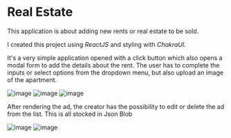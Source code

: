 <h1>Real Estate</h1>

<p>This application is about adding new rents or real estate to be sold.</p>
<p>I created this project using <em>ReactJS</em> and styling with <em>ChakraUI.</em></p>

<p>It's a very simple application opened with a click button which also opens a modal form to add the details about the rent. The user has to complete the inputs or select options from the dropdown menu, but also upload an image of the apartment.</p>

![image](https://github.com/GiorgianaBirsan/Practicing-React/assets/64731577/f8bf1929-81ce-4eaa-876e-8d3a5f540047)
![image](https://github.com/GiorgianaBirsan/Practicing-React/assets/64731577/eb7ea5bb-1d88-4865-b3e6-3931ab07d4bb)
![image](https://github.com/GiorgianaBirsan/Practicing-React/assets/64731577/6758eb43-9c9e-4d44-955a-8f92f3de3b83)

<p>After rendering the ad, the creator has the possibility to edit or delete the ad from the list. This is all stocked in Json Blob</p>

![image](https://github.com/GiorgianaBirsan/Practicing-React/assets/64731577/7e68efd2-75cc-4399-aaa6-397c2b0b8056)
![image](https://github.com/GiorgianaBirsan/Practicing-React/assets/64731577/b30f5b29-8ae9-4e07-a307-9c3fbd1b56bb)
